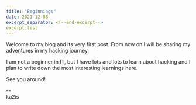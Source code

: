 ```yaml
---
title: "Beginnings"
date: 2021-12-08
excerpt_separator: <!--end-excerpt-->
excerpt:test
---
```


Welcome to my blog and its very first post. From now on I will be sharing my adventures in my hacking journey.
<!--end-excerpt-->

I am not a beginner in IT, but I have lots and lots to learn about hacking and I plan to write down the most interesting learnings here.

See you around!

--  
ka2is
